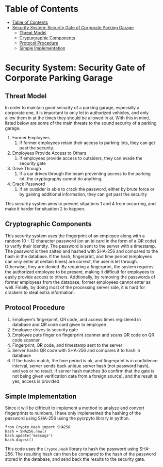 
# Table of Contents
- [Table of Contents](#table-of-contents)
- [Security System: Security Gate of Corporate Parking Garage](#security-system-security-gate-of-corporate-parking-garage)
    - [Threat Model](#threat-model)
    - [Cryptographic Components](#cryptographic-components)
    - [Protocol Procedure](#protocol-procedure)
    - [Simple Implementation](#simple-implementation)


# Security System: Security Gate of Corporate Parking Garage

## Threat Model

In order to maintain good security of a parking garage, especially a corporate one, it is important to only let in authorized vehicles, and only allow them in at the times they should be allowed in at. With this in mind, listed below are some of the main threats to the sound security of a parking garage.

1. Former Employees
    1. If former employees retain their access to parking lots, they can get past the security.
2. Employees Provide Access to Others
    1. If employees provide access to outsiders, they can evade the security gate
3. Drive Through
    1. If a car drives through the beam preventing access to the parking lot, the cryptography cannot do anything.
4. Crack Password
    1. If an outsider is able to crack the password, either by brute force or by gaining additional information, they can get past the security

This security system aims to prevent situations 1 and 4 from occurring, and make it harder for situation 2 to happen.

## Cryptographic Components

This security system uses the fingerprint of an employee along with a random 10 - 12 character password (on an id card in the form of a QR code) to verify their identity. The password is sent to the server with a timestamp. The password is then salted and hashed with SHA-256 and compared to the hash in the database. If the hash, fingerprint, and time period (employees can only enter at certain times) are correct, the user is let through. Otherwise, they are denied. By requiring a fingerprint, the system requires the authorized employee to be present, making it difficult for employees to easily provide access to others. Addtionally, by removing the passwords of former employees from the database, former employees cannot enter as well. Finally, by doing most of the processing server side, it is hard for crackers to steal extra information.

## Protocol Procedure

1. Employee's fingerprint, QR code, and access times registered in database and QR code card given to employee
2. Employee drives to security gate
3. Employee puts finger on fingerprint scanner and scans QR code on QR code scanner
4. Fingerprint, QR code, and timestamp sent to the server
5. Server hashs QR code with SHA-256 and compares it to hash in database
6. If the hashs match, the time period is ok, and fingerprint is in confidence interval, server sends back unique server hash (not password hash), and yes or no result. If server hash matches (to confirm that the gate is not being given verification data from a foreign source), and the result is yes, access is provided.

## Simple Implementation

Since it will be difficult to implement a method to analyze and convert fingerprints to numbers, I have only implemented the hashing of the password using SHA-256 using the pycrpyto library in python.

    from Crypto.Hash import SHA256
    hash = SHA256.new()
    hash.update('message')
    hash.digest()

This code uses the `Crypto.Hash` library to hash the password using SHA-256. The resulting hash can then be compared to the hash of the password stored in the database, and send back the results to the security gate.

